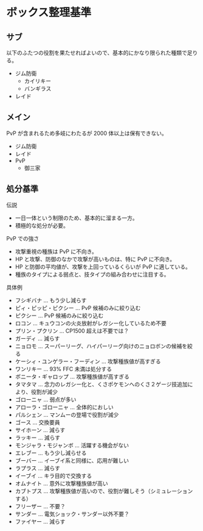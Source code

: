 # ボックス整理基準

## サブ

以下のふたつの役割を果たせればよいので、基本的にかなり限られた種類で足りる。

- ジム防衛
  - カイリキー
  - バンギラス
- レイド

## メイン

PvP が含まれるため多岐にわたるが 2000 体以上は保有できない。

- ジム防衛
- レイド
- PvP
  - 御三家

## 処分基準

伝説

- 一日一体という制限のため、基本的に溜まる一方。
- 積極的な処分が必要。

PvP での強さ

- 攻撃重視の種族は PvP に不向き。
- HP と攻撃、防御のなかで攻撃が高いものは、特に PvP に不向き。
- HP と防御の平均値が、攻撃を上回っているくらいが PvP に適している。
- 種族のタイプによる弱点と、技タイプの組み合わせに注目する。

具体例

- フシギバナ … もう少し減らす
- ピィ・ピッピ・ピクシー … PvP 候補のみに絞り込む
- ピクシー … PvP 候補のみに絞り込む
- ロコン … キュウコンの火炎放射がレガシー化しているため不要
- プリン・プクリン … CP1500 超えは不要では？
- ガーディ … 減らす
- ニョロモ … スーパーリーグ、ハイパーリーグ向けのニョロボンの候補を絞る
- ケーシィ・ユンゲラー・フーディン … 攻撃種族値が高すぎる
- ワンリキー … 93% FFC 未満は処分する
- ポニータ・ギャロップ … 攻撃種族値が高すぎる
- タマタマ … 念力のレガシー化と、くさポケモンへのくさ２ゲージ技追加により、役割が減少
- ゴローニャ … 弱点が多い
- アローラ・ゴローニャ … 全体的におしい
- パルシェン … マンムーの登場で役割が減少
- ゴース … 交換要員
- サイホーン … 減らす
- ラッキー … 減らす
- モンジャラ・モジャンボ … 活躍する機会がない
- エレブー … もう少し減らせる
- ブーバー … イーブイ系と同様に、応用が難しい
- ラプラス … 減らす
- イーブイ … キラ目的で交換する
- オムナイト … 意外に攻撃種族値が高い
- カブトプス … 攻撃種族値が高いので、役割が難しそう（シミュレーションする）
- フリーザー … 不要？
- サンダー … 電気ショック・サンダー以外不要？
- ファイヤー … 減らす
